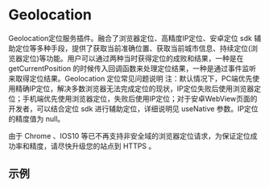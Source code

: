 # Geolocation

Geolocation定位服务插件。融合了浏览器定位、高精度IP定位、安卓定位 sdk 辅助定位等多种手段，提供了获取当前准确位置、获取当前城市信息、持续定位(浏览器定位)等功能。用户可以通过两种当时获得定位的成败和结果，一种是在 getCurrentPosition 的时候传入回调函数来处理定位结果，一种是通过事件监听来取得定位结果。Geolocation 定位常见问题说明 注：默认情况下，PC端优先使用精确IP定位，解决多数浏览器无法完成定位的现状，IP定位失败后使用浏览器定位；手机端优先使用浏览器定位，失败后使用IP定位；对于安卓WebView页面的开发者，可以结合定位 sdk 进行辅助定位，详细说明见 useNative 参数。IP定位的精度值为 null。

由于 Chrome 、IOS10 等已不再支持非安全域的浏览器定位请求，为保证定位成功率和精度，请尽快升级您的站点到 HTTPS 。

## 示例

<vuep template="#example"></vuep>

<script v-pre type="text/x-template" id="example">

  <template>
    <div class="emfe-page-container">
      <emfe-amap vid="amap" :plugin="plugin" class="emfe-demo" :center="center">
      </emfe-amap>

      <div class="toolbar">
        <span v-if="loaded">
          location: lng = {{ lng }} lat = {{ lat }}
        </span>
        <span v-else>正在定位</span>
      </div>
    </div>
  </template>

  <style>
    .emfe-demo {
      height: 300px;
    }
  </style>

  <script>
    module.exports = {
      data() {
        let self = this;
        return {
          center: [121.59996, 31.197646],
          lng: 0,
          lat: 0,
          loaded: false,
          plugin: [{
            pName: 'Geolocation',
            events: {
              init(o) {
                // o 是高德地图定位插件实例
                o.getCurrentPosition((status, result) => {
                  if (result && result.position) {
                    self.lng = result.position.lng;
                    self.lat = result.position.lat;
                    self.center = [self.lng, self.lat];
                    self.loaded = true;
                    self.$nextTick();
                  }
                });
              }
            }
          }]
        };
      }
    };
  </script>

</script>
